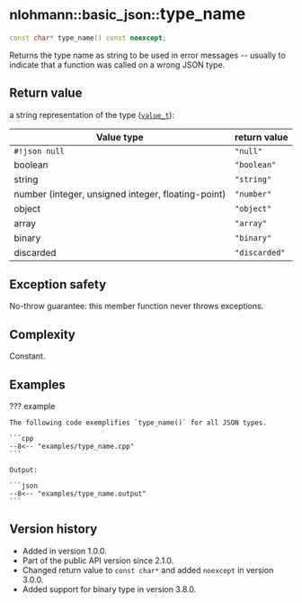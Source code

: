 # <small>nlohmann::basic_json::</small>type_name

```cpp
const char* type_name() const noexcept;
```

Returns the type name as string to be used in error messages -- usually to indicate that a function was called on a
wrong JSON type.
    
## Return value

a string representation of the type ([`value_t`](value_t.md)):

Value type                                         | return value
-------------------------------------------------- | -------------------------
`#!json null`                                      | `"null"`
boolean                                            | `"boolean"`
string                                             | `"string"`
number (integer, unsigned integer, floating-point) | `"number"`
object                                             | `"object"`
array                                              | `"array"`
binary                                             | `"binary"`
discarded                                          | `"discarded"`

## Exception safety

No-throw guarantee: this member function never throws exceptions.

## Complexity

Constant.

## Examples

??? example

    The following code exemplifies `type_name()` for all JSON types.
    
    ```cpp
    --8<-- "examples/type_name.cpp"
    ```
    
    Output:
    
    ```json
    --8<-- "examples/type_name.output"
    ```

## Version history

- Added in version 1.0.0.
- Part of the public API version since 2.1.0.
- Changed return value to `const char*` and added `noexcept` in version 3.0.0.
- Added support for binary type in version 3.8.0.
